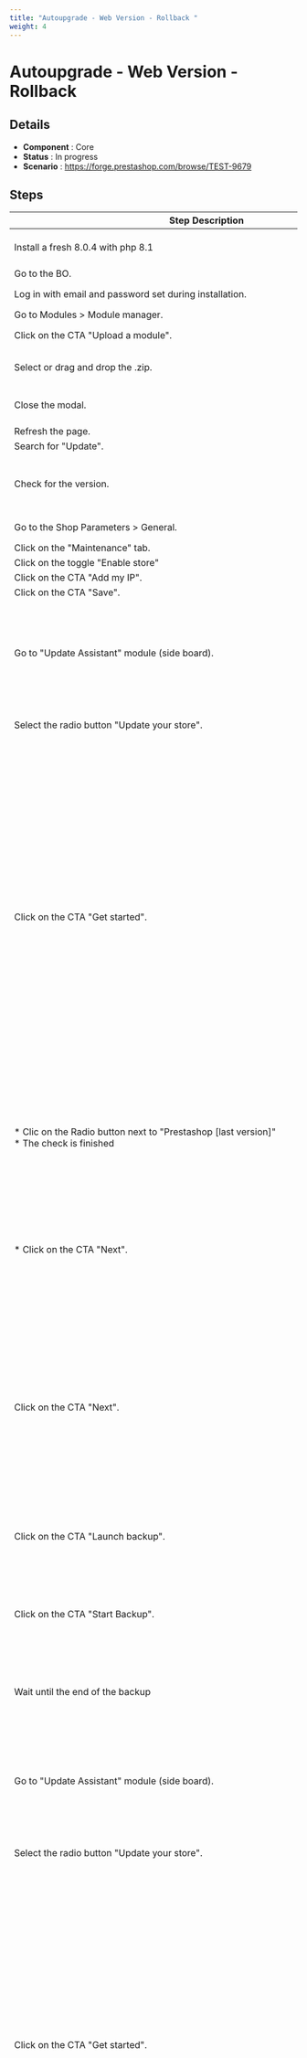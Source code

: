 ```yaml
---
title: "Autoupgrade - Web Version - Rollback "
weight: 4
---
```


# Autoupgrade - Web Version - Rollback 
## Details
* **Component** : Core
* **Status** : In progress
* **Scenario** : https://forge.prestashop.com/browse/TEST-9679

## Steps
| Step Description | Expected result |
| ----- | ----- |
| Install a fresh 8.0.4 with php 8.1 | * The new shop is installed<br> * The selection to BO or FO is displayed |
| Go to the BO. | Log in page is displayed. |
| Log in with email and password set during installation. | * Connection successful<br> * Dashboard displayed |
| Go to Modules > Module manager. | Module manager page is displayed. |
| Click on the CTA "Upload a module". | Modal "Upload a module" is displayed. |
| Select or drag and drop the .zip. | * The module is installing<br> * The module is installed, the CTA "Configure" is displayed. |
| Close the modal. | * Modal is closed<br> * Module manager page is displayed |
| Refresh the page. | Page is refreshed. |
| Search for "Update". | Update Assistant is displayed. |
| Check for the version. | * The version is the latest in prod. <br><br> * The lastest version in prod is displayed because it is the version available on the marketplace. |
| Go to the Shop Parameters > General. | General > Preferences page is displayed on the "General" tab. |
| Click on the "Maintenance" tab. | "Maintenance" tab is displayed. |
| Click on the toggle "Enable store" | Toggle is in "No" status. |
| Click on the CTA "Add my IP". | IP address is filled. |
| Click on the CTA "Save". | Shop is in maintenance mode. |
| Go to "Update Assistant" module (side board). | * "Update Assistant" module is displayed : <br><br> ** Title : "Welcome to PrestaShop Update Assistant"<br> ** Two radio buttons : "Update your store" and "Restore from a backup" (disabled)<br> ** CTA "Get started" disabled |
| Select the radio button "Update your store". | * "Update your store" radio button is selected<br> * CTA "Get started" is enabled |
| Click on the CTA "Get started". | * A loader is displayed in the CTA "Get started" then, "Version choice" page is displayed : <br><br> * <br> ** Stepper on step one ("Version choice")<br> ** Paragraph with "A more recent version is available / Current PrestaShop version: [your current version of prestashop]/ Current PHP version: [your current version of php]<br> ** Radio button : PrestaShop [last version enabled] [(Patch/minor or Major) version](blue color rgb(190, 234, 243)) with description "The maximum version of PrestaShop to which you can update your store, based on its PHP version." and the link "Release note" <br> ** Blue alert info : " Unlock the local update feature and manually update your store to your preferred upgrade by saving the archive and XML files of the PrestaShop version in the following directory on your server: */your-admin-directory/autoupgrade/download/*"<br> ** CTA : "Next" disabled |
| * Clic on the Radio button next to "Prestashop [last version]"<br> * The check is finished | * Checking requirement is launched then is finished :<br><br> ** "The requirements check is complete, you can update your store to this version of PrestaShop."<br> ** Or warnings <br> ** CTA "Next" is enabled |
| * Click on the CTA "Next". | * "Update options" page is displayed :  <br><br> ** Stepper on step 2 ("Update options")<br> ** 3 toggles : "Deactivate non-native modules", "Regenerate email templates" , "Disable all overrides"  with details about them under their name <br> ** CTA "Next" enabled |
| Click on the CTA "Next". | * "Back up your store" page is displayed :  <br><br> ** Stepper on step 3 ("Backup")<br> ** Subtitle "Backing up your store's files, database, and images means you can restore to a previous version if something goes wrong during the update. This keeps your data safe and ensures your business stays up and running."<br> ** Toggle : "Include images in your backup" on Yes status<br> ** 2 CTAs : "Update without backup" and "Launch backup" (both available) |
| Click on the CTA "Launch backup". | Modal "Start backup?" is displayed : <br> * Text : "Your files, database, and images will be backed up."<br> * 2 CTAs : "Cancel" and "Start backup" |
| Click on the CTA "Start Backup". | The "Backup" page is displayed :<br><br> <br> * loading bar with the current process <br> * details of the current process are listed |
| Wait until the end of the backup | The title is modified : " Back up your store" : <br> * The success alert "Backup completed" is displayed<br> * CTA "Download backup logs"<br> * CTA : "Start update" |
| Go to "Update Assistant" module (side board). | * "Update Assistant" module is displayed : <br><br> * <br> ** Title : "Welcome to PrestaShop Update Assistant"<br> ** Two radio buttons : "Update your store" and "Restore from a backup" <br> ** CTA "Get started" disabled |
| Select the radio button "Update your store". | * "Update your store" radio button is selected<br> * CTA "Get started" is enabled |
| Click on the CTA "Get started". | * A loader is displayed in the CTA "Get started" then, "Version choice" page is displayed : <br><br> * <br> ** Stepper on step one ("Version choice")<br> ** Paragraph with "A more recent version is available / Current PrestaShop version: [your current version of prestashop]/ Current PHP version: [your current version of php]<br> ** Radio button : PrestaShop [last version enabled] [(Patch/minor or Major) version](blue color rgb(190, 234, 243)) with description "The maximum version of PrestaShop to which you can update your store, based on its PHP version." and the link "Release note" <br> ** Blue alert info : " Unlock the local update feature and manually update your store to your preferred upgrade by saving the archive and XML files of the PrestaShop version in the following directory on your server: */your-admin-directory/autoupgrade/download/*"<br> ** CTA : "Next" disabled |
| * Clic on the Radio button next to "Prestashop [last version]"<br> * The check is finished | * Checking requirement is launched then is finished :<br><br> ** "The requirements check is complete, you can update your store to this version of PrestaShop."<br> ** Or warnings <br> ** CTA "Next" is enabled |
| * Click on the CTA "Next". | * "Update options" page is displayed :  <br><br> ** Stepper on step 2 ("Update options")<br> ** 3 toggles : "Deactivate non-native modules", "Regenerate email templates" , "Disable all overrides"  with details about them under their name <br> ** CTA "Next" enabled |
| Click on the CTA "Next". | * "Back up your store" page is displayed :  <br><br> ** Stepper on step 3 ("Backup")<br> ** Subtitle "Backing up your store's files, database, and images means you can restore to a previous version if something goes wrong during the update. This keeps your data safe and ensures your business stays up and running."<br> ** Toggle : "Include images in your backup" on Yes status<br> ** 2 CTAs : "Update without backup" and "Launch backup" (both available) |
| Click on the CTA "Launch backup". | Modal "Start backup?" is displayed : <br> * Text : "Your files, database, and images will be backed up."<br> * 2 CTAs : "Cancel" and "Start backup" |
| Click on the CTA "Start Backup". | The "Backup" page is displayed :<br><br> <br> * loading bar with the current process <br> * details of the current process are listed |
| Wait until the end of the backup | The title is modified : " Back up your store" : <br> * The success alert "Backup completed" is displayed<br> * CTA "Download backup logs"<br> * CTA : "Start update" |
| Go to "Update Assistant" module (side board). | * "Update Assistant" module is displayed : <br><br> * <br> ** Title : "Welcome to PrestaShop Update Assistant"<br> ** Two radio buttons : "Update your store" and "Restore from a backup" <br> ** CTA "Get started" disabled |
| Select the radio button "Update your store". | * "Update your store" radio button is selected<br> * CTA "Get started" is enabled |
| Click on the CTA "Get started". | * A loader is displayed in the CTA "Get started" then, "Version choice" page is displayed : <br><br> * <br> ** Stepper on step one ("Version choice")<br> ** Paragraph with "A more recent version is available / Current PrestaShop version: [your current version of prestashop]/ Current PHP version: [your current version of php]<br> ** Radio button : PrestaShop [last version enabled] [(Patch/minor or Major) version](blue color rgb(190, 234, 243)) with description "The maximum version of PrestaShop to which you can update your store, based on its PHP version." and the link "Release note" <br> ** Blue alert info : " Unlock the local update feature and manually update your store to your preferred upgrade by saving the archive and XML files of the PrestaShop version in the following directory on your server: */your-admin-directory/autoupgrade/download/*"<br> ** CTA : "Next" disabled |
| * Clic on the Radio button next to "Prestashop [last version]"<br> * The check is finished | * Checking requirement is launched then is finished :<br><br> ** "The requirements check is complete, you can update your store to this version of PrestaShop."<br> ** Or warnings <br> ** CTA "Next" is enabled |
| * Click on the CTA "Next". | * "Update options" page is displayed :  <br><br> ** Stepper on step 2 ("Update options")<br> ** 3 toggles : "Deactivate non-native modules", "Regenerate email templates" , "Disable all overrides"  with details about them under their name <br> ** CTA "Next" enabled |
| Click on the CTA "Next". | * "Back up your store" page is displayed :  <br><br> ** Stepper on step 3 ("Backup")<br> ** Subtitle "Backing up your store's files, database, and images means you can restore to a previous version if something goes wrong during the update. This keeps your data safe and ensures your business stays up and running."<br> ** Toggle : "Include images in your backup" on Yes status<br> ** 2 CTAs : "Update without backup" and "Launch backup" (both available) |
| Click on the CTA "Launch backup". | Modal "Start backup?" is displayed : <br> * Text : "Your files, database, and images will be backed up."<br> * 2 CTAs : "Cancel" and "Start backup" |
| Click on the CTA "Start Backup". | The "Backup" page is displayed :<br><br> <br> * loading bar with the current process <br> * details of the current process are listed |
| Wait until the end of the backup | The title is modified : " Back up your store" : <br> * The success alert "Backup completed" is displayed<br> * CTA "Download backup logs"<br> * CTA : "Start update" |
| Go to "Update Assistant" module (side board). | "Update Assistant" module is displayed : <br> * Title : "Welcome to PrestaShop Update Assistant"<br> * Two radio buttons : "Update your store" and "Restore from a backup" (disabled)<br> * CTA "Get started" disabled |
| Select the radio button "Restore from a backup" | * "Restore from a backup" radio button is selected<br> * CTA "Get started" is enabled |
| Click on the CTA "Get started". | * A loader is displayed in the CTA "Get started" then, "Backup Selection" page is displayed : <br><br> ** Stepper on step one ("1 : Backup Selection")<br> ** Paragraph with "Select the backup you want to restore"<br> ** Droplist with selected " MM/DD/AA,HH/MM [AM/PM] - V8.0.3_AAAAMMDD-HHMMSS-[random number] <br> ** 2 CTA : "Delete selection" and "Restore" |
| Click on the CTA "Delete selection" with trash icon | Modal "Delete backup" is displayed with :<br> * a Trash icon with a background red <br> * a text description : You are about to delete the *[Prestashop_version]_AAAAMMDD-HHMMSS-[8_random_character]* backup made on *[MM/DD/AA HH/MM].* <br> * 2 CTA : "Cancel" and "Delete"(bg : red) |
| Click on :<br><br>* the CTA "Cancel"<br>* OR on the cross<br>* OR outside to the Modal<br>* OR do escape from the keyboard | The modal is closed. |
| Click on the drop list | There are three different backup |
| Click on the first backup of the list | The drop list is closed on the last backup |
| Click on the CTA "Delete selection" with trash icon | Modal "Delete backup" is displayed with :<br> * a Trash icon with a background red <br> * a text description : You are about to delete the *[Prestashop_version]_AAAAMMDD-HHMMSS-[8_random_character]* backup made on *[MM/DD/AA HH/MM].* <br> * 2 CTA : "Cancel" and "Delete"(bg : red) |
| Click on CTA Delete | The modal is closed |
| Click on the drop list | There are two different backup |
| Click on the drop list | the drop list is closed on the last backup |
| Go to folder [yourshop]/[adminDirectory]/autoupgrade/backup | There are 5 files : 2 zip, 2 folder and one index.php files |
| Delete the folder with the same name of the backup selected in the droplist | The folder is deleted |
| Return on web page and click on Restore button | Drop list is reloaded without the same backup selected on drop list :<br><br> * Error message : "Invalid configuration, backup [backupName] doesn't exist" |
| Do a right click on the drop list | There are the different option of a right click |
| Click on "inspect" | * There are all different specification of the page <br>* The droplist's part is highlighted |
| Change the value of the first option on the drop list | The value is changed |
| Click on CTA Restore | Drop list is reloaded with the same backup selected on drop list :<br><br>* Error message :"Invalid configuration, Backup [value] doesn't exist" |
| Click on CTA Restore | Modal "Restore from a backup?" is displayed with :<br> * a text description : You are about to restore *[PrestashopVersion]* using the backup from *[MM/DD/AA, HH/MM].*  <br> * 2 CTA : "Cancel" and "Restore"(bg:blue) |
| Click on blue CTA Restore | The page "Restore" is displayed :<br><br>* Stepper on step 2 ("Restore")<br>* Loading bar with the current process <br>* Details of the current process are listed |
| Wait until the end of the restore | The page "Post-restore checklist" is displayed : <br><br> * Stepper on step 3 ('Post-restore")<br> * Success Alert : "Your restoration is complete"<br> * Subtitle : "Next step" and Troubleshooting <br> * A link : "Download restore logs"<br> * 2 CTAs : "Exit" and " Open developer documentation" |
| Click on the link "Download restore logs" | The download of the YYYY-MM-DD-HHMMSS-restore.txt is launched by the browser. |
| Click on CTA "Open Developper Document" | A new tab is opened : "Post-restore checklist" |
| Close the tab | The module tab is displayed. |
| Click on the CTA "Exit" | Redirection to "[admin_folder]/index" |
| Go to "Update Assistant" module (side board). | "Update Assistant" module is displayed : <br> * Title : "Welcome to PrestaShop Update Assistant"<br> * Two radio buttons : "Update your store" and "Restore from a backup" (disabled)<br> * CTA "Get started" disabled |
| Select the radio button "Restore from a backup" | * "Restore from a backup" radio button is selected<br> * CTA "Get started" is enabled |
| Click on the CTA "Get started". | * A loader is displayed in the CTA "Get started" then, "Backup Selection" page is displayed : <br><br> ** Stepper on step one ("1 : Backup Selection")<br> ** Paragraph with "Select the backup you want to restore"<br> ** Droplist with selected " MM/DD/AA,HH/MM [AM/PM] - V8.0.3_AAAAMMDD-HHMMSS-[random number] <br> ** 2 CTA : "Delete selection" and "Restore" |
| Click on the CTA "Delete selection" with trash icon | Modal "Delete backup" is displayed with :<br> * a Trash icon with a background red <br> * a text description : You are about to delete the *[Prestashop_version]_AAAAMMDD-HHMMSS-[8_random_character]* backup made on *[MM/DD/AA HH/MM].* <br> * 2 CTA : "Cancel" and "Delete"(bg : red) |
| Click on the CTA "Delete selection" with trash icon | Modal "Delete backup" is displayed with :<br> * a Trash icon with a background red <br> * a text description : You are about to delete the *[Prestashop_version]_AAAAMMDD-HHMMSS-[8_random_character]* backup made on *[MM/DD/AA HH/MM]*. As it's your only backup, you will be redirected to the module's home page.<br> * 2 CTA : "Cancel" and "Delete"(bg : red) |
| * Click on Delete button | "Update Assistant" module is displayed : <br><br>* Title : "Welcome to PrestaShop Update Assistant"<br>* Two radio buttons : "Update your store" and "Restore from a backup" (disabled)<br>* CTA "Get started" disabled |
| * Go to "https://eu.mixpanel.com/project/2828312/view/3362352/app/events#9ad5X2HJqJ7y" and set on filter the parameters | You should see : <br> * [SUE] Upgrade Launched<br> * [SUE] Upgrade succeeded<br> * [SUE] Restore launched<br> * [SUE] Restore succeeded <br><br>With the same User ID and php write like "X.X.XX" |
